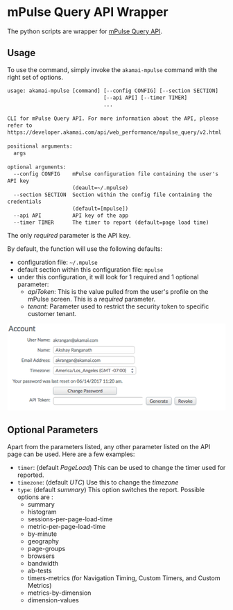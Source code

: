 # mPulse Query API Wrapper

The python scripts are wrapper for [mPulse Query API](https://developer.akamai.com/api/web_performance/mpulse_query/v2.html). 

## Usage
To use the command, simply invoke the `akamai-mpulse` command with the right set of options. 

```
usage: akamai-mpulse [command] [--config CONFIG] [--section SECTION]
                               [--api API] [--timer TIMER]
                               ...

CLI for mPulse Query API. For more information about the API, please refer to
https://developer.akamai.com/api/web_performance/mpulse_query/v2.html

positional arguments:
  args

optional arguments:
  --config CONFIG    mPulse configuration file containing the user's API key
                     (deault=~/.mpulse)
  --section SECTION  Section within the config file containing the credentials
                     (default=[mpulse])
  --api API          API key of the app
  --timer TIMER      The timer to report (default=page load time)
```

The only _required_ parameter is the API key. 

By default, the function will use the following defaults:

- configuration file: `~/.mpulse`
- default section within this configuration file: `mpulse`
- under this configuration, it will look for 1 required and 1 optional parameter:
	- *apiToken*: This is the value pulled from the user's profile on the mPulse screen. This is a _required_ parameter.
	- *tenant*: Parameter used to restrict the security token to specific customer tenant.

![API token](token.png)	

## Optional Parameters
Apart from the parameters listed, any other parameter listed on the API page can be used. Here are a few examples:

- `timer`: (default _PageLoad_) This can be used to change the timer used for reported.
- `timezone`: (default _UTC_) Use this to change the _timezone_
- `type`: (default _summary_) This option switches the report. Possible options are :
	- summary
	- histogram
	- sessions-per-page-load-time
	- metric-per-page-load-time
	- by-minute
	- geography
	- page-groups
	- browsers
	- bandwidth
	- ab-tests
	- timers-metrics (for Navigation Timing, Custom Timers, and Custom Metrics)
	- metrics-by-dimension
	- dimension-values	
